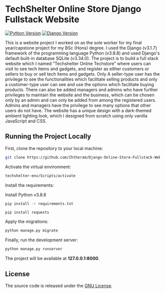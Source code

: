 # TechShelter Online Store Django Fullstack Website
[![Python Version](https://img.shields.io/badge/python-3.8.6-brightgreen.svg)](https://python.org)
[![Django Version](https://img.shields.io/badge/django-3.1.7-brightgreen.svg)](https://djangoproject.com)

This is a website project I worked on as the sole worker for my final year/capstone project for my BSc (Hons) degree. I used the Django (v3.1.7) framework of the programming language Python (v3.8.8) and used Django's default built-in database SQLite (v3.34.0).
The project is to build a full stack website which I named “Techshelter Online Techstore” where users can visit to see tech items and gadgets, and register as either customers or sellers to buy or sell tech items and gadgets. Only A seller-type user has the privilege to see the functionalities which facilitate selling products and only a customer-type user can see and use the options which facilitate buying products. There can also be added managers and admins who have further privileges to maintain the website and the business, which can be chosen only by an admin and can only be added from among the registered users. Admins and managers have the privilege to see many options that other users do not have.
The website has a unique design with a dark-themed ambient lighting look, which I designed from scratch using only vanilla JavaScript and CSS.



## Running the Project Locally

First, clone the repository to your local machine:

```bash
git clone https://github.com/Ihtheram/Django-Online-Store-Fullstack-Website.git
```

Activate the virtual environment:

```bash
techshelter-env/Scripts/activate
```

Install the requirements:

Install Python v3.8.6

```bash
pip install -r requirements.txt
```
```or
pip install requests
```

Apply the migrations:

```bash
python manage.py migrate
```

Finally, run the development server:

```bash
python manage.py runserver
```

The project will be available at **127.0.0.1:8000**.


## License

The source code is released under the [GNU License](https://github.com/Ihtheram/IRMTech/blob/main/LICENSE).

